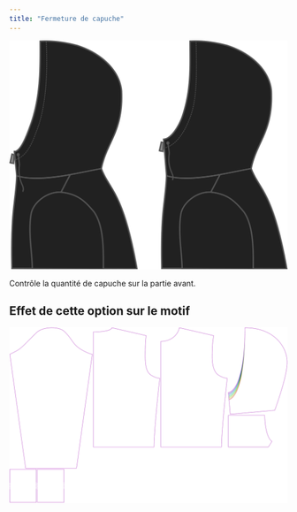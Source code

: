 ```yaml
---
title: "Fermeture de capuche"
---
```


![Fermeture de capuche](./hoodclosure.svg)

Contrôle la quantité de capuche sur la partie avant.

## Effet de cette option sur le motif

![Cette image montre l'effet de cette option en superposant plusieurs variantes qui ont une valeur différente pour cette option](huey_hoodclosure_sample.svg "Effet de cette option sur le motif")
